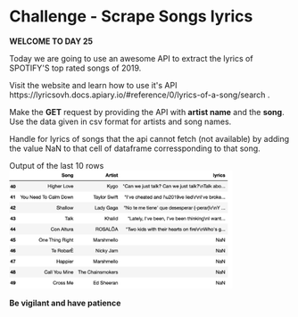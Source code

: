 # Challenge - Scrape Songs lyrics 
**WELCOME TO DAY 25**
<p>Today we are going to use an awesome API to extract the lyrics of SPOTIFY'S top rated songs of 2019.<br>
<p>Visit the website and learn how to use it's API https://lyricsovh.docs.apiary.io/#reference/0/lyrics-of-a-song/search . 
<br>

Make the **GET** request by providing the API with **artist name** and the **song**. Use the data given in csv format for artists and song names.

<p>Handle for lyrics of songs that the api cannot fetch (not available) by adding the value NaN to that cell of dataframe corressponding to that song. 

<p>Output of the last 10 rows
<img width="400" src="./ss.png">

**Be vigilant and have patience**

